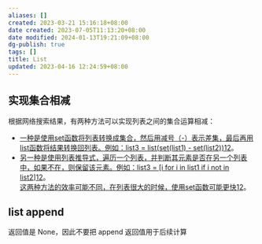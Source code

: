 ```yaml
---
aliases: []
created: 2023-03-21 15:16:18+08:00
date created: 2023-07-05T11:13:20+08:00
date modified: 2024-01-13T19:21:09+08:00
dg-publish: true
tags: []
title: List
updated: 2023-04-16 12:24:59+08:00
---
```


## 实现集合相减
根据网络搜索结果，有两种方法可以实现列表之间的集合运算相减：
- [一种是使用set函数将列表转换成集合，然后用减号（-）表示差集，最后再用list函数将结果转换回列表。例如：list3 = list(set(list1) - set(list2))1](https://blog.csdn.net/weixin_42500374/article/details/112921237)[2](https://blog.csdn.net/weixin_39657094/article/details/111802971)。
- [另一种是使用列表推导式，遍历一个列表，并判断其元素是否在另一个列表中，如果不在，则保留该元素。例如：list3 = \[i for i in list1 if i not in list2\]1](https://blog.csdn.net/weixin_42500374/article/details/112921237)[2](https://blog.csdn.net/weixin_39657094/article/details/111802971)。  
[这两种方法的效率可能不同，在列表很大的时候，使用set函数可能更快1](https://blog.csdn.net/weixin_42500374/article/details/112921237)[2](https://blog.csdn.net/weixin_39657094/article/details/111802971)。

## list append
返回值是 None，因此不要把 append 返回值用于后续计算